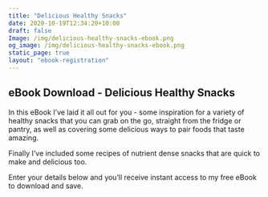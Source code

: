 ```yaml
---
title: "Delicious Healthy Snacks"
date: 2020-10-19T12:34:20+10:00
draft: false
Image: /img/delicious-healthy-snacks-ebook.png
og_image: /img/delicious-healthy-snacks-ebook.png
static_page: true
layout: "ebook-registration"
---
```


## eBook Download - Delicious Healthy Snacks

In this eBook I’ve laid it all out for you - some inspiration 
for a variety of healthy snacks that you can grab on the go, 
straight from the fridge or pantry, as well as covering some 
delicious ways to pair foods that taste amazing. 

Finally I’ve included some recipes of nutrient dense snacks that 
are quick to make and delicious too. 

Enter your details below and you’ll receive instant access to 
my free eBook to download and save. 




